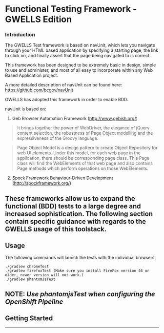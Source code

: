 # Functional Testing Framework - GWELLS Edition

### Introduction
The GWELLS Test framework is based on navUnit, which lets you navigate through your HTML based application by specifying a starting page, the link to click on, and finally assert that the page being navigated to is correct.

This framework has been designed to be extremely basic in design, simple to use and administer, and most of all easy to incorporate within any Web Based Application project.

A more detailed description of navUnit can be found here: https://github.com/bcgov/navUnit
 
GWELLS has adopted this framework in order to enable BDD. 

navUnit is based on:
 
1. Geb Browser Automation Framework (http://www.gebish.org/)

> It brings together the power of WebDriver, the elegance of jQuery content selection, the robustness of Page Object modelling and the expressiveness of the Groovy language.

> Page Object Model is a design pattern to create Object Repository for web UI elements.
  Under this model, for each web page in the application, there should be corresponding page class.
  This Page class will find the WebElements of that web page and also contains Page methods which perform operations on those WebElements.
 
2. Spock Framework
   Behaviour-Driven Development (http://spockframework.org/)

These frameworks allow us to expand the functional (BDD) tests to a large degree and increased sophistication.
The following section contain specific guidance with regards to the GWELLS usage of this toolstack.
----

## Usage

The following commands will launch the tests with the individual browsers:

    ./gradlew chromeTest
    ./gradlew firefoxTest (Make sure you install FireFox version 46 or older, newer version will not work.)
    ./gradlew phantomJsTest
    
NOTE: ***Use phantomjsTest when configuring the OpenShift Pipeline***
----   

## Getting Started



----
